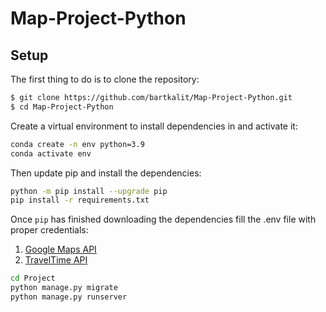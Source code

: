 # Map-Project-Python

## Setup
The first thing to do is to clone the repository:
```sh
$ git clone https://github.com/bartkalit/Map-Project-Python.git
$ cd Map-Project-Python
```

Create a virtual environment to install dependencies in and activate it:
```sh
conda create -n env python=3.9
conda activate env
```

Then update pip and install the dependencies:
```sh
python -m pip install --upgrade pip
pip install -r requirements.txt
```

Once `pip` has finished downloading the dependencies fill the .env file with proper credentials:
1. [Google Maps API](https://developers.google.com/maps)
2. [TravelTime API](https://traveltime.com/)
```sh
cd Project
python manage.py migrate
python manage.py runserver
```

